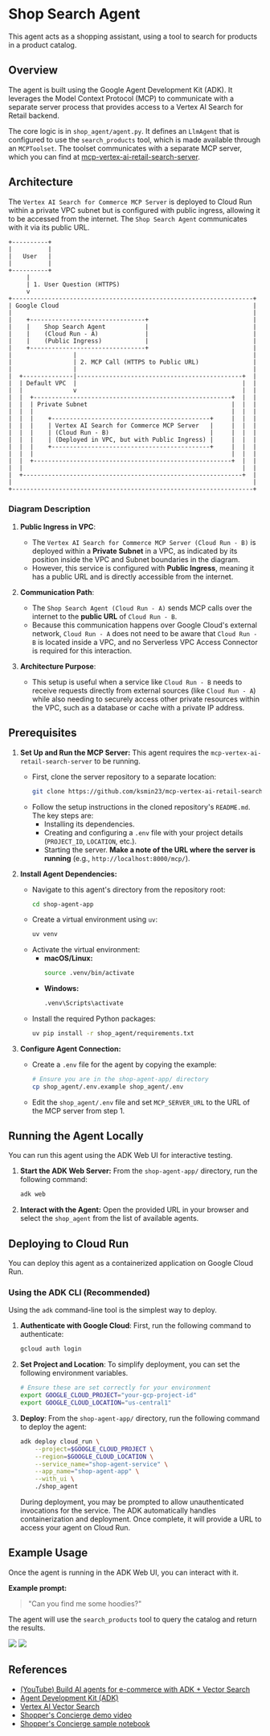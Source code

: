 # Shop Search Agent

This agent acts as a shopping assistant, using a tool to search for products in a product catalog.

## Overview

The agent is built using the Google Agent Development Kit (ADK). It leverages the Model Context Protocol (MCP) to communicate with a separate server process that provides access to a Vertex AI Search for Retail backend.

The core logic is in `shop_agent/agent.py`. It defines an `LlmAgent` that is configured to use the `search_products` tool, which is made available through an `MCPToolset`. The toolset communicates with a separate MCP server, which you can find at [mcp-vertex-ai-retail-search-server](https://github.com/ksmin23/mcp-vertex-ai-retail-search-server).

## Architecture

The `Vertex AI Search for Commerce MCP Server` is deployed to Cloud Run within a private VPC subnet but is configured with public ingress, allowing it to be accessed from the internet. The `Shop Search Agent` communicates with it via its public URL.

```ascii
+----------+
|          |
|   User   |
|          |
+----------+
     |
     | 1. User Question (HTTPS)
     v
+-------------------------------------------------------------------+
| Google Cloud                                                      |
|                                                                   |
|    +--------------------------------+                             |
|    |    Shop Search Agent           |                             |
|    |    (Cloud Run - A)             |                             |
|    |    (Public Ingress)            |                             |
|    +--------------------------------+                             |
|                 |                                                 |
|                 | 2. MCP Call (HTTPS to Public URL)               |
|                 |                                                 |
|  +--------------|----------------------------------------------+  |
|  | Default VPC  |                                              |  |
|  |              v                                              |  |
|  |  +-------------------------------------------------------+  |  |
|  |  | Private Subnet                                        |  |  |
|  |  |                                                       |  |  |
|  |  |    +--------------------------------------------+     |  |  |
|  |  |    | Vertex AI Search for Commerce MCP Server   |     |  |  |
|  |  |    | (Cloud Run - B)                            |     |  |  |
|  |  |    | (Deployed in VPC, but with Public Ingress) |     |  |  |
|  |  |    +--------------------------------------------+     |  |  |
|  |  |                                                       |  |  |
|  |  +-------------------------------------------------------+  |  |
|  |                                                             |  |
|  +-------------------------------------------------------------+  |
|                                                                   |
+-------------------------------------------------------------------+
```

### Diagram Description

1.  **Public Ingress in VPC**:
    *   The `Vertex AI Search for Commerce MCP Server (Cloud Run - B)` is deployed within a **Private Subnet** in a VPC, as indicated by its position inside the VPC and Subnet boundaries in the diagram.
    *   However, this service is configured with **Public Ingress**, meaning it has a public URL and is directly accessible from the internet.

2.  **Communication Path**:
    *   The `Shop Search Agent (Cloud Run - A)` sends MCP calls over the internet to the **public URL** of `Cloud Run - B`.
    *   Because this communication happens over Google Cloud's external network, `Cloud Run - A` does not need to be aware that `Cloud Run - B` is located inside a VPC, and no Serverless VPC Access Connector is required for this interaction.

3.  **Architecture Purpose**:
    *   This setup is useful when a service like `Cloud Run - B` needs to receive requests directly from external sources (like `Cloud Run - A`) while also needing to securely access other private resources within the VPC, such as a database or cache with a private IP address.

## Prerequisites

1.  **Set Up and Run the MCP Server:** This agent requires the `mcp-vertex-ai-retail-search-server` to be running.
    *   First, clone the server repository to a separate location:
        ```bash
        git clone https://github.com/ksmin23/mcp-vertex-ai-retail-search-server.git
        ```
    *   Follow the setup instructions in the cloned repository's `README.md`. The key steps are:
        *   Installing its dependencies.
        *   Creating and configuring a `.env` file with your project details (`PROJECT_ID`, `LOCATION`, etc.).
        *   Starting the server. **Make a note of the URL where the server is running** (e.g., `http://localhost:8000/mcp/`).

2.  **Install Agent Dependencies:**
    *   Navigate to this agent's directory from the repository root:
        ```bash
        cd shop-agent-app
        ```
    *   Create a virtual environment using `uv`:
        ```bash
        uv venv
        ```
    *   Activate the virtual environment:
        *   **macOS/Linux:**
            ```bash
            source .venv/bin/activate
            ```
        *   **Windows:**
            ```bash
            .venv\Scripts\activate
            ```
    *   Install the required Python packages:
        ```bash
        uv pip install -r shop_agent/requirements.txt
        ```

3.  **Configure Agent Connection:**
    *   Create a `.env` file for the agent by copying the example:
        ```bash
        # Ensure you are in the shop-agent-app/ directory
        cp shop_agent/.env.example shop_agent/.env
        ```
    *   Edit the `shop_agent/.env` file and set `MCP_SERVER_URL` to the URL of the MCP server from step 1.

## Running the Agent Locally

You can run this agent using the ADK Web UI for interactive testing.

1.  **Start the ADK Web Server:** From the `shop-agent-app/` directory, run the following command:
    ```bash
    adk web
    ```
2.  **Interact with the Agent:** Open the provided URL in your browser and select the `shop_agent` from the list of available agents.

## Deploying to Cloud Run

You can deploy this agent as a containerized application on Google Cloud Run.

### Using the ADK CLI (Recommended)

Using the `adk` command-line tool is the simplest way to deploy.

1.  **Authenticate with Google Cloud**:
    First, run the following command to authenticate:
    ```bash
    gcloud auth login
    ```

2.  **Set Project and Location**:
    To simplify deployment, you can set the following environment variables.
    ```bash
    # Ensure these are set correctly for your environment
    export GOOGLE_CLOUD_PROJECT="your-gcp-project-id"
    export GOOGLE_CLOUD_LOCATION="us-central1"
    ```

3.  **Deploy**:
    From the `shop-agent-app/` directory, run the following command to deploy the agent:
    ```bash
    adk deploy cloud_run \
        --project=$GOOGLE_CLOUD_PROJECT \
        --region=$GOOGLE_CLOUD_LOCATION \
        --service_name="shop-agent-service" \
        --app_name="shop-agent-app" \
        --with_ui \
        ./shop_agent
    ```
    During deployment, you may be prompted to allow unauthenticated invocations for the service. The ADK automatically handles containerization and deployment. Once complete, it will provide a URL to access your agent on Cloud Run.


## Example Usage

Once the agent is running in the ADK Web UI, you can interact with it.

**Example prompt:**
> "Can you find me some hoodies?"

The agent will use the `search_products` tool to query the catalog and return the results.

![](./assets/shop-agent-01.png)
![](./assets/shop-agent-02.png)

## References

- [(YouTube) Build AI agents for e-commerce with ADK + Vector Search](https://www.youtube.com/watch?v=UIntXBP--gI)
- [Agent Development Kit (ADK)](https://goo.gle/3RGrB9T)
- [Vertex AI Vector Search](https://goo.gle/3T5xxK5)
- [Shopper's Concierge demo video](https://goo.gle/4jRbMJb)
- [Shopper's Concierge sample notebook](https://goo.gle/4kMkxot)
